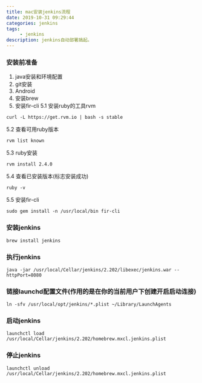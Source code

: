 ```yaml
---
title: mac安装jenkins流程
date: 2019-10-31 09:29:44
categories: jenkins
tags:
     - jenkins
description: jenkins自动部署搞起。
---
```


### 安装前准备
1. java安装和环境配置
2. git安装
3. Android
4. 安装brew
5. 安装fir-cli
5.1 安装ruby的工具rvm
```
curl -L https://get.rvm.io | bash -s stable
```
5.2 查看可用ruby版本
```
rvm list known
```
5.3 ruby安装
```
rvm install 2.4.0
```
5.4 查看已安装版本(标志安装成功)
```
ruby -v
```
5.5 安装fir-cli
```
sudo gem install -n /usr/local/bin fir-cli
```

### 安装jenkins
```
brew install jenkins
```


### 执行jenkins
```
java -jar /usr/local/Cellar/jenkins/2.202/libexec/jenkins.war --httpPort=8080
```

### 链接launchd配置文件(作用的是在你的当前用户下创建开启启动连接)
```
ln -sfv /usr/local/opt/jenkins/*.plist ~/Library/LaunchAgents
```

### 启动jenkins
```
launchctl load /usr/local/Cellar/jenkins/2.202/homebrew.mxcl.jenkins.plist
```

### 停止jenkins
```
launchctl unload /usr/local/Cellar/jenkins/2.202/homebrew.mxcl.jenkins.plist
```

